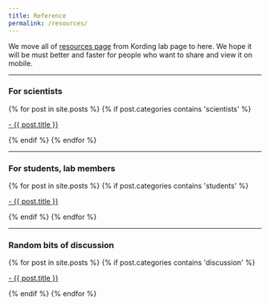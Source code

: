 ```yaml
---
title: Reference
permalink: /resources/
---
```


We move all of [resources page](http://klab.smpp.northwestern.edu/wiki/index.php5/Resources)
from Kording lab page to here. We hope it will be must better and faster for people who want to share
and view it on mobile.

<hr>

### **For scientists**<br>

<div class="content list">
  {% for post in site.posts %}
    {% if post.categories contains 'scientists' %}
    <div class="list-item">
      <p class="list-post-title">
        <a href="{{ site.baseurl }}{{ post.url }}">- {{ post.title }}</a>
      </p>
    </div>
    {% endif %}
  {% endfor %}
</div>

<hr>

### **For students, lab members**<br>

<div class="content list">
  {% for post in site.posts %}
    {% if post.categories contains 'students' %}
    <div class="list-item">
      <p class="list-post-title">
        <a href="{{ site.baseurl }}{{ post.url }}">- {{ post.title }}</a>
      </p>
    </div>
    {% endif %}
  {% endfor %}
</div>

<hr>

### **Random bits of discussion**

<div class="content list">
  {% for post in site.posts %}
    {% if post.categories contains 'discussion' %}
    <div class="list-item">
      <p class="list-post-title">
        <a href="{{ site.baseurl }}{{ post.url }}">- {{ post.title }}</a>
      </p>
    </div>
    {% endif %}
  {% endfor %}
</div>
